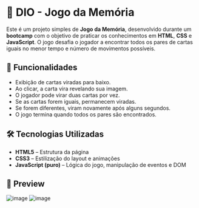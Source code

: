 # 🧠 DIO - Jogo da Memória

Este é um projeto simples de **Jogo da Memória**, desenvolvido durante um **bootcamp** com o objetivo de praticar os conhecimentos em **HTML**, **CSS** e **JavaScript**. O jogo desafia o jogador a encontrar todos os pares de cartas iguais no menor tempo e número de movimentos possíveis.

## 🚀 Funcionalidades

- Exibição de cartas viradas para baixo.
- Ao clicar, a carta vira revelando sua imagem.
- O jogador pode virar duas cartas por vez.
- Se as cartas forem iguais, permanecem viradas.
- Se forem diferentes, viram novamente após alguns segundos.
- O jogo termina quando todos os pares são encontrados.

## 🛠 Tecnologias Utilizadas

- **HTML5** – Estrutura da página
- **CSS3** – Estilização do layout e animações
- **JavaScript (puro)** – Lógica do jogo, manipulação de eventos e DOM

## 📸 Preview
![image](https://github.com/user-attachments/assets/4de8415d-1475-480d-b9d6-3fec82789244)
![image](https://github.com/user-attachments/assets/972bed6b-ca1e-4675-aa4d-a3a7eb026d04)



